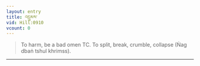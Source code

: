 ```yaml
---
layout: entry
title: འདྲུམས་
vid: Hill:0910
vcount: 0
---
```

> To harm, be a bad omen TC\. To split, break, crumble, collapse (Ṅag dbaṅ tshul khrimss)\.


---

